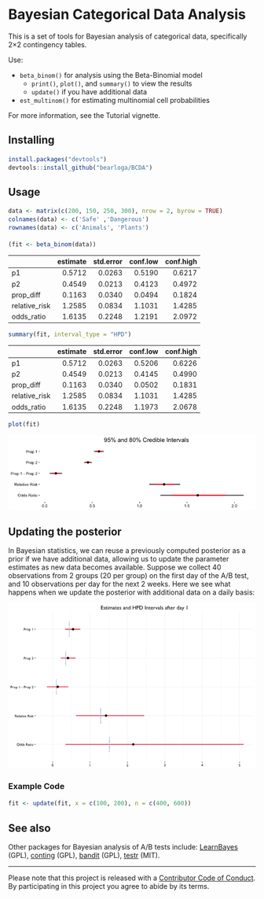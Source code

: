 # Bayesian Categorical Data Analysis

This is a set of tools for Bayesian analysis of categorical data, specifically 2×2 contingency tables.

Use:

- `beta_binom()` for analysis using the Beta-Binomial model
  - `print()`, `plot()`, and `summary()` to view the results
  - `update()` if you have additional data
- `est_multinom()` for estimating multinomial cell probabilities

For more information, see the Tutorial vignette.

## Installing

```R
install.packages("devtools")
devtools::install_github("bearloga/BCDA")
```

## Usage

```R
data <- matrix(c(200, 150, 250, 300), nrow = 2, byrow = TRUE)
colnames(data) <- c('Safe' ,'Dangerous')
rownames(data) <- c('Animals', 'Plants')

(fit <- beta_binom(data))
```

|              | estimate| std.error| conf.low| conf.high|
|:-------------|--------:|---------:|--------:|---------:|
|p1            |   0.5712|    0.0263|   0.5190|    0.6217|
|p2            |   0.4549|    0.0213|   0.4123|    0.4972|
|prop_diff     |   0.1163|    0.0340|   0.0494|    0.1824|
|relative_risk |   1.2585|    0.0834|   1.1031|    1.4285|
|odds_ratio    |   1.6135|    0.2248|   1.2191|    2.0972|

```R
summary(fit, interval_type = "HPD")
```

|              | estimate| std.error| conf.low| conf.high|
|:-------------|--------:|---------:|--------:|---------:|
|p1            |   0.5712|    0.0263|   0.5206|    0.6226|
|p2            |   0.4549|    0.0213|   0.4145|    0.4990|
|prop_diff     |   0.1163|    0.0340|   0.0502|    0.1831|
|relative_risk |   1.2585|    0.0834|   1.1031|    1.4285|
|odds_ratio    |   1.6135|    0.2248|   1.1973|    2.0678|

```R
plot(fit)
```

![Preview of visualization of the posterior draws.](plot.png)

## Updating the posterior

In Bayesian statistics, we can reuse a previously computed posterior as a prior if we have additional data, allowing us to update the parameter estimates as new data becomes available. Suppose we collect 40 observations from 2 groups (20 per group) on the first day of the A/B test, and 10 observations per day for the next 2 weeks. Here we see what happens when we update the posterior with additional data on a daily basis:

![](updating.gif)

### Example Code

```R
fit <- update(fit, x = c(100, 200), n = c(400, 600))
```

## See also

Other packages for Bayesian analysis of A/B tests include: [LearnBayes](https://cran.r-project.org/web/packages/LearnBayes/index.html) (GPL), [conting](https://cran.r-project.org/web/packages/conting/index.html) (GPL), [bandit](https://cran.r-project.org/web/packages/bandit/index.html) (GPL), [testr](https://github.com/ayakubovich/testr) (MIT).

---------

Please note that this project is released with a [Contributor Code of Conduct](CONDUCT.md). By participating in this project you agree to abide by its terms.
